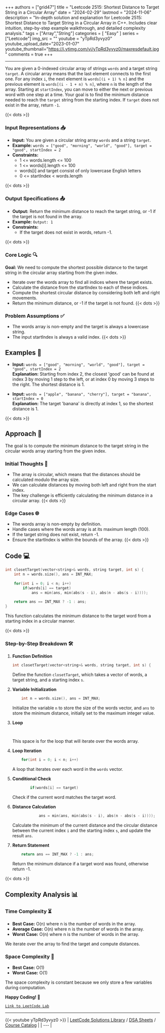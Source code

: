 
+++
authors = ["grid47"]
title = "Leetcode 2515: Shortest Distance to Target String in a Circular Array"
date = "2024-02-29"
lastmod = "2024-11-06"
description = "In-depth solution and explanation for Leetcode 2515: Shortest Distance to Target String in a Circular Array in C++. Includes clear intuition, step-by-step example walkthrough, and detailed complexity analysis."
tags = ["Array","String"]
categories = [
    "Easy"
]
series = ["Leetcode"]
img_src = ""
youtube = "yTpRd3yvyz0"
youtube_upload_date="2023-01-07"
youtube_thumbnail="https://i.ytimg.com/vi/yTpRd3yvyz0/maxresdefault.jpg"
comments = true
+++



---
You are given a 0-indexed circular array of strings `words` and a target string `target`. A circular array means that the last element connects to the first one. For any index `i`, the next element is `words[(i + 1) % n]` and the previous element is `words[(i - 1 + n) % n]`, where `n` is the length of the array. Starting at `startIndex`, you can move to either the next or previous word with one step at a time. Your goal is to find the minimum distance needed to reach the `target` string from the starting index. If `target` does not exist in the array, return `-1`.
<!--more-->
{{< dots >}}
### Input Representations 📥
- **Input:** You are given a circular string array `words` and a string `target`.
- **Example:** `words = ["good", "morning", "world", "good"], target = "good", startIndex = 2`
- **Constraints:**
	- 1 <= words.length <= 100
	- 1 <= words[i].length <= 100
	- words[i] and target consist of only lowercase English letters
	- 0 <= startIndex < words.length

{{< dots >}}
### Output Specifications 📤
- **Output:** Return the minimum distance to reach the target string, or -1 if the target is not found in the array.
- **Example:** `Output: 1`
- **Constraints:**
	- If the target does not exist in words, return -1.

{{< dots >}}
### Core Logic 🔍
**Goal:** We need to compute the shortest possible distance to the target string in the circular array starting from the given index.

- Iterate over the words array to find all indices where the target exists.
- Calculate the distance from the startIndex to each of these indices.
- Compute the shortest circular distance by considering both left and right movements.
- Return the minimum distance, or -1 if the target is not found.
{{< dots >}}
### Problem Assumptions ✅
- The words array is non-empty and the target is always a lowercase string.
- The input startIndex is always a valid index.
{{< dots >}}
## Examples 🧩
- **Input:** `words = ["good", "morning", "world", "good"], target = "good", startIndex = 2`  \
  **Explanation:** Starting from index 2, the closest 'good' can be found at index 3 by moving 1 step to the left, or at index 0 by moving 3 steps to the right. The shortest distance is 1.

- **Input:** `words = ["apple", "banana", "cherry"], target = "banana", startIndex = 0`  \
  **Explanation:** The target 'banana' is directly at index 1, so the shortest distance is 1.

{{< dots >}}
## Approach 🚀
The goal is to compute the minimum distance to the target string in the circular words array starting from the given index.

### Initial Thoughts 💭
- The array is circular, which means that the distances should be calculated modulo the array size.
- We can calculate distances by moving both left and right from the start index.
- The key challenge is efficiently calculating the minimum distance in a circular array.
{{< dots >}}
### Edge Cases 🌐
- The words array is non-empty by definition.
- Handle cases where the words array is at its maximum length (100).
- If the target string does not exist, return -1.
- Ensure the startIndex is within the bounds of the array.
{{< dots >}}
## Code 💻
```cpp
int closetTarget(vector<string>& words, string target, int s) {
    int n = words.size(), ans = INT_MAX;
    
    for(int i = 0; i < n; i++) 
        if(words[i] == target) 
            ans = min(ans, min(abs(s - i), abs(n - abs(s - i)))); 
    
    return ans == INT_MAX ? -1 : ans;
}
```

This function calculates the minimum distance to the target word from a starting index in a circular manner.

{{< dots >}}
### Step-by-Step Breakdown 🛠️
1. **Function Definition**
	```cpp
	int closetTarget(vector<string>& words, string target, int s) {
	```
	Define the function `closetTarget`, which takes a vector of words, a target string, and a starting index `s`.

2. **Variable Initialization**
	```cpp
	    int n = words.size(), ans = INT_MAX;
	```
	Initialize the variable `n` to store the size of the words vector, and `ans` to store the minimum distance, initially set to the maximum integer value.

3. **Loop**
	```cpp
	    
	```
	This space is for the loop that will iterate over the words array.

4. **Loop Iteration**
	```cpp
	    for(int i = 0; i < n; i++) 
	```
	A loop that iterates over each word in the `words` vector.

5. **Conditional Check**
	```cpp
	        if(words[i] == target) 
	```
	Check if the current word matches the target word.

6. **Distance Calculation**
	```cpp
	            ans = min(ans, min(abs(s - i), abs(n - abs(s - i)))); 
	```
	Calculate the minimum of the current distance and the circular distance between the current index `i` and the starting index `s`, and update the result `ans`.

7. **Return Statement**
	```cpp
	    return ans == INT_MAX ? -1 : ans;
	```
	Return the minimum distance if a target word was found, otherwise return -1.

{{< dots >}}
## Complexity Analysis 📊
### Time Complexity ⏳
- **Best Case:** O(n) where n is the number of words in the array.
- **Average Case:** O(n) where n is the number of words in the array.
- **Worst Case:** O(n) where n is the number of words in the array.

We iterate over the array to find the target and compute distances.

### Space Complexity 💾
- **Best Case:** O(1)
- **Worst Case:** O(1)

The space complexity is constant because we only store a few variables during computation.

**Happy Coding! 🎉**


[`Link to LeetCode Lab`](https://leetcode.com/problems/shortest-distance-to-target-string-in-a-circular-array/description/)

---
{{< youtube yTpRd3yvyz0 >}}
| [LeetCode Solutions Library](https://grid47.xyz/leetcode/) / [DSA Sheets](https://grid47.xyz/sheets/) / [Course Catalog](https://grid47.xyz/courses/) |
| --- |
